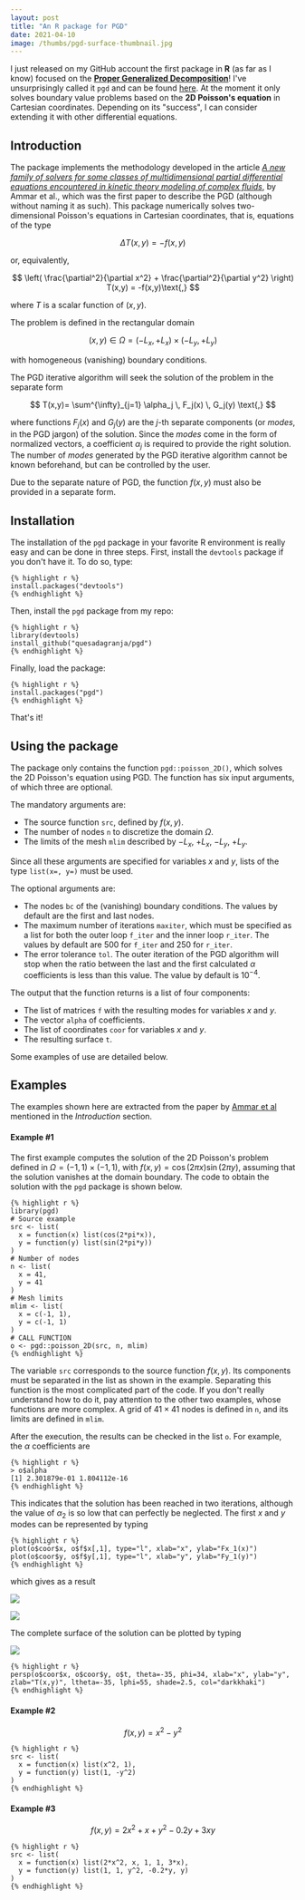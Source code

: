 ```yaml
---
layout: post
title: "An R package for PGD"
date: 2021-04-10
image: /thumbs/pgd-surface-thumbnail.jpg
---
```

I just released on my GitHub account the first package in **R** (as far as I know) focused on the [**Proper Generalized Decomposition**](https://en.wikipedia.org/wiki/Proper_generalized_decomposition)! I've unsurprisingly called it `pgd` and can be found [here](https://github.com/quesadagranja/pgd "here"). At the moment it only solves boundary value problems based on the **2D Poisson's equation** in Cartesian coordinates. Depending on its "success", I can consider extending it with other differential equations.

## Introduction
The package implements the methodology developed in the article [*A new family of solvers for some classes of multidimensional partial differential equations encountered in kinetic theory modeling of complex fluids*](https://hal.archives-ouvertes.fr/hal-01004909/document), by Ammar et al., which was the first paper to describe the PGD (although without naming it as such). This package numerically solves two-dimensional Poisson's equations in Cartesian coordinates, that is, equations of the type

$$
\Delta T(x,y) = - f(x,y)
$$

or, equivalently,

$$
\left( \frac{\partial^2}{\partial x^2} + \frac{\partial^2}{\partial y^2} \right) T(x,y) = -f(x,y)\text{,}
$$

where $T$ is a scalar function of $(x,y)$.

The problem is defined in the rectangular domain

$$
(x,y) \in \Omega = \left(-L_x, +L_x\right) \times \left(-L_y, +L_y \right)
$$

with homogeneous (vanishing) boundary conditions.

The PGD iterative algorithm will seek the solution of the problem in the separate form

$$
T(x,y)= \sum^{\infty}_{j=1} \alpha_j \, F_j(x) \, G_j(y) \text{,}
$$

where functions $F_j(x)$ and $G_j(y)$ are the $j$-th separate components (or *modes*, in the PGD jargon) of the solution. Since the *modes* come in the form of normalized vectors, a coefficient $\alpha_j$ is required to provide the right solution. The number of *modes* generated by the PGD iterative algorithm cannot be known beforehand, but can be controlled by the user.

Due to the separate nature of PGD, the function $f(x,y)$ must also be provided in a separate form.

## Installation
The installation of the ``pgd`` package in your favorite R environment is really easy and can be done in three steps. First, install the ``devtools`` package if you don't have it. To do so, type:

```
{% highlight r %}
install.packages("devtools")
{% endhighlight %}
```

Then, install the ``pgd`` package from my repo:

```
{% highlight r %}
library(devtools)
install_github("quesadagranja/pgd")
{% endhighlight %}
```

Finally, load the package:

```
{% highlight r %}
install.packages("pgd")
{% endhighlight %}
```

That's it!

## Using the package
The package only contains the function ``pgd::poisson_2D()``, which solves the 2D Poisson's equation using PGD. The function has six input arguments, of which three are optional.

The mandatory arguments are:
* The source function ``src``, defined by $f(x,y)$.
* The number of nodes ``n`` to discretize the domain $\Omega$.
* The limits of the mesh ``mlim`` described by $-L_x$, $+L_x$, $-L_y$, $+L_y$.

Since all these arguments are specified for variables $x$ and $y$, lists of the type ``list(x=, y=)`` must be used.

The optional arguments are:
* The nodes ``bc`` of the (vanishing) boundary conditions. The values by default are the first and last nodes.
* The maximum number of iterations ``maxiter``, which must be specified as a list for both the outer loop ``f_iter`` and the inner loop ``r_iter``. The values by default are 500 for ``f_iter`` and 250 for ``r_iter``.
* The error tolerance ``tol``. The outer iteration of the PGD algorithm will stop when the ratio between the last and the first calculated $\alpha$ coefficients is less than this value. The value by default is $10^{-4}$.

The output that the function returns is a list of four components:
* The list of matrices ``f`` with the resulting modes for variables $x$ and $y$.
* The vector ``alpha`` of coefficients.
* The list of coordinates ``coor`` for variables $x$ and $y$.
* The resulting surface ``t``.

Some examples of use are detailed below.

## Examples
The examples shown here are extracted from the paper by [Ammar et al](https://hal.archives-ouvertes.fr/hal-01004909/document) mentioned in the *Introduction* section.

#### Example #1
The first example computes the solution of the 2D Poisson's problem defined in $\Omega = \left(-1, 1\right) \times \left(-1, 1\right)$, with $f(x,y) = \cos(2 \pi x) \sin(2 \pi y)$, assuming that the solution vanishes at the domain boundary. The code to obtain the solution with the ``pgd`` package is shown below.

```
{% highlight r %}
library(pgd)
# Source example
src <- list(
  x = function(x) list(cos(2*pi*x)),
  y = function(y) list(sin(2*pi*y))
)
# Number of nodes
n <- list(
  x = 41,
  y = 41
)
# Mesh limits
mlim <- list(
  x = c(-1, 1),
  y = c(-1, 1)
)
# CALL FUNCTION
o <- pgd::poisson_2D(src, n, mlim)
{% endhighlight %}
```

The variable ``src`` corresponds to the source function $f(x,y)$. Its components must be separated in the list as shown in the example. Separating this function is the most complicated part of the code. If you don't really understand how to do it, pay attention to the other two examples, whose functions are more complex. A grid of $41 \times 41$ nodes is defined in ``n``, and its limits are defined in ``mlim``.

After the execution, the results can be checked in the list ``o``. For example, the $\alpha$ coefficients are

```
{% highlight r %}
> o$alpha
[1] 2.301879e-01 1.804112e-16
{% endhighlight %}
```

This indicates that the solution has been reached in two iterations, although the value of $\alpha_2$ is so low that can perfectly be neglected. The first $x$ and $y$ modes can be represented by typing

```
{% highlight r %}
plot(o$coor$x, o$f$x[,1], type="l", xlab="x", ylab="Fx_1(x)")
plot(o$coor$y, o$f$y[,1], type="l", xlab="y", ylab="Fy_1(y)")
{% endhighlight %}
```

which gives as a result

![](/img/example1-mode1x.png)

![](/img/example1-mode1y.png)

The complete surface of the solution can be plotted by typing

![](/img/example1-surface.png)

```
{% highlight r %}
persp(o$coor$x, o$coor$y, o$t, theta=-35, phi=34, xlab="x", ylab="y", zlab="T(x,y)", ltheta=-35, lphi=55, shade=2.5, col="darkkhaki")
{% endhighlight %}
```

#### Example #2
$$
f(x,y) = x^2 - y^2
$$

```
{% highlight r %} 
src <- list(
  x = function(x) list(x^2, 1),
  y = function(y) list(1, -y^2)
)
{% endhighlight %}
```

#### Example #3
$$
f(x,y) = 2x^2 + x + y^2 - 0.2y + 3xy
$$

```
{% highlight r %} 
src <- list(
  x = function(x) list(2*x^2, x, 1, 1, 3*x),
  y = function(y) list(1, 1, y^2, -0.2*y, y)
)
{% endhighlight %}
```